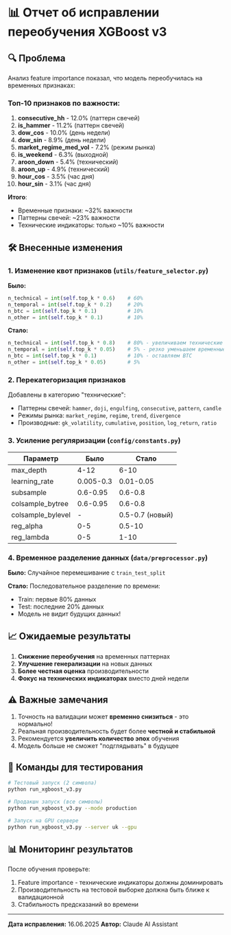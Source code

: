 # 📊 Отчет об исправлении переобучения XGBoost v3

## 🔍 Проблема

Анализ feature importance показал, что модель переобучилась на временных признаках:

### Топ-10 признаков по важности:
1. **consecutive_hh** - 12.0% (паттерн свечей)
2. **is_hammer** - 11.2% (паттерн свечей)  
3. **dow_cos** - 10.0% (день недели)
4. **dow_sin** - 8.9% (день недели)
5. **market_regime_med_vol** - 7.2% (режим рынка)
6. **is_weekend** - 6.3% (выходной)
7. **aroon_down** - 5.4% (технический)
8. **aroon_up** - 4.9% (технический)
9. **hour_cos** - 3.5% (час дня)
10. **hour_sin** - 3.1% (час дня)

**Итого**: 
- Временные признаки: ~32% важности
- Паттерны свечей: ~23% важности
- Технические индикаторы: только ~10% важности

## 🛠️ Внесенные изменения

### 1. Изменение квот признаков (`utils/feature_selector.py`)

**Было:**
```python
n_technical = int(self.top_k * 0.6)    # 60%
n_temporal = int(self.top_k * 0.2)     # 20%
n_btc = int(self.top_k * 0.1)          # 10%
n_other = int(self.top_k * 0.1)        # 10%
```

**Стало:**
```python
n_technical = int(self.top_k * 0.8)    # 80% - увеличиваем технические
n_temporal = int(self.top_k * 0.05)    # 5% - резко уменьшаем временные
n_btc = int(self.top_k * 0.1)          # 10% - оставляем BTC
n_other = int(self.top_k * 0.05)       # 5%
```

### 2. Перекатегоризация признаков

Добавлены в категорию "технические":
- Паттерны свечей: `hammer`, `doji`, `engulfing`, `consecutive`, `pattern`, `candle`
- Режимы рынка: `market_regime`, `regime`, `trend`, `divergence`
- Производные: `gk_volatility`, `cumulative`, `position`, `log_return`, `ratio`

### 3. Усиление регуляризации (`config/constants.py`)

| Параметр | Было | Стало |
|----------|------|-------|
| max_depth | 4-12 | 6-10 |
| learning_rate | 0.005-0.3 | 0.01-0.05 |
| subsample | 0.6-0.95 | 0.6-0.8 |
| colsample_bytree | 0.6-0.95 | 0.6-0.8 |
| colsample_bylevel | - | 0.5-0.7 (новый) |
| reg_alpha | 0-5 | 0.5-10 |
| reg_lambda | 0-5 | 1-10 |

### 4. Временное разделение данных (`data/preprocessor.py`)

**Было:** Случайное перемешивание с `train_test_split`

**Стало:** Последовательное разделение по времени:
- Train: первые 80% данных
- Test: последние 20% данных
- Модель не видит будущих данных!

## 📈 Ожидаемые результаты

1. **Снижение переобучения** на временных паттернах
2. **Улучшение генерализации** на новых данных
3. **Более честная оценка** производительности
4. **Фокус на технических индикаторах** вместо дней недели

## ⚠️ Важные замечания

1. Точность на валидации может **временно снизиться** - это нормально!
2. Реальная производительность будет более **честной и стабильной**
3. Рекомендуется **увеличить количество эпох** обучения
4. Модель больше не сможет "подглядывать" в будущее

## 🚀 Команды для тестирования

```bash
# Тестовый запуск (2 символа)
python run_xgboost_v3.py

# Продакшн запуск (все символы)  
python run_xgboost_v3.py --mode production

# Запуск на GPU сервере
python run_xgboost_v3.py --server uk --gpu
```

## 📊 Мониторинг результатов

После обучения проверьте:
1. Feature importance - технические индикаторы должны доминировать
2. Производительность на тестовой выборке должна быть ближе к валидационной
3. Стабильность предсказаний во времени

---

**Дата исправления:** 16.06.2025
**Автор:** Claude AI Assistant